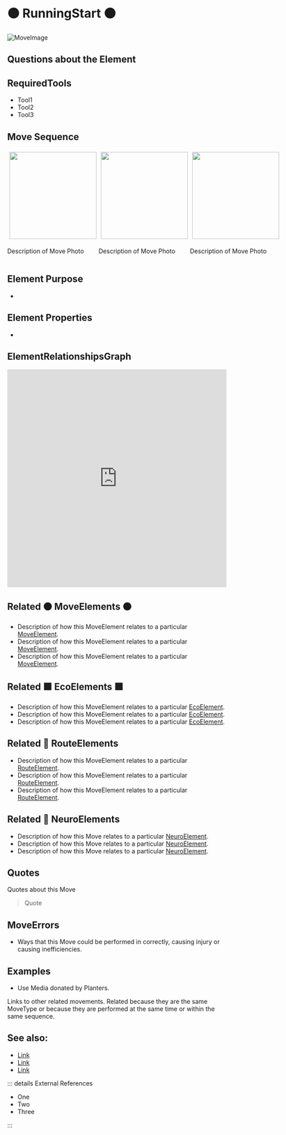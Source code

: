 # 🟠 <move>RunningStart</move> 🟠


![MoveImage](/Move/MoveImage.png)

## Questions about the Element

## RequiredTools

- Tool1
- Tool2
- Tool3

## <move>Move Sequence</move>

<div style="display: flex">
    <div>
        <img style="margin: 5px" height="200" width="200" src="/Move/MoveImage.png"/>
        <p>Description of Move Photo</p>
    </div>
    <div>
        <img style="margin: 5px" height="200" width="200" src="/Move/MoveImage.png"/>
        <p>Description of Move Photo</p>
    </div>
    <div>
        <img style="margin: 5px" height="200" width="200" src="/Move/MoveImage.png"/>
        <p>Description of Move Photo</p>
    </div>
    
    
</div>

## Element Purpose

- 

## Element Properties

- 


## ElementRelationshipsGraph



<iframe 
    width="100%" 
    height="500" 
    frameborder="0"
    src="https://observablehq.com/embed/@d3/force-directed-graph/2?cells=chart"
></iframe>

## Related 🟠 <move>MoveElements </move>🟠
- Description of how this MoveElement relates to a particular [<move>MoveElement</move>](/reference/Move/MoveOverview).
- Description of how this MoveElement relates to a particular [<move>MoveElement</move>](/reference/Move/MoveOverview).
- Description of how this MoveElement relates to a particular [<move>MoveElement</move>](/reference/Move/MoveOverview).

## Related 🟩<eco> EcoElements </eco>🟩
- Description of how this MoveElement relates to a particular [EcoElement](/reference/Eco/EcoOverview).
- Description of how this MoveElement relates to a particular [EcoElement](/reference/Eco/EcoOverview).
- Description of how this MoveElement relates to a particular [EcoElement](/reference/Eco/EcoOverview).
## Related 🔺 RouteElements
- Description of how this MoveElement relates to a particular [<route>RouteElement</route>](/reference/Route/RouteOverview).
- Description of how this MoveElement relates to a particular [<route>RouteElement</route>](/reference/Route/RouteOverview).
- Description of how this MoveElement relates to a particular [<route>RouteElement</route>](/reference/Route/RouteOverview).

## Related 💜 <neuro>NeuroElements</neuro>
- Description of how this Move relates to a particular [<neuro>NeuroElement</neuro>](/reference/Neuro/NeuroOverview).
- Description of how this Move relates to a particular [<neuro>NeuroElement</neuro>](/reference/Neuro/NeuroOverview).
- Description of how this Move relates to a particular [<neuro>NeuroElement</neuro>](/reference/Neuro/NeuroOverview).
## Quotes

Quotes about this Move

> Quote

## MoveErrors

- Ways that this Move could be performed in correctly, causing injury or causing inefficiencies.

## Examples

- Use Media donated by Planters. 



Links to other related movements. Related because they are the same MoveType or because they are performed at the same time or within the same sequence. 

## See also:

- [Link]()
- [Link]()
- [Link]()

::: details External References

- One
- Two
- Three

:::

